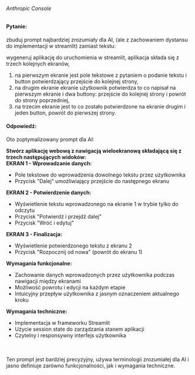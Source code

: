 ###### Anthropic Console
#### Pytanie:

zbuduj prompt najbardziej zrozumiały dla AI, (ale z zachowaniem dystansu do implementacji w streamlit) zamiast tekstu:

wygeneruj aplikację do uruchomienia w streamlit,
aplikacja składa się z trzech kolejnych ekranów,
1. na pierwszym ekranie jest pole tekstowe z pytaniem o podanie tekstu i button potwierdzający przejście do kolejnej strony,
2. na drugim ekranie ekranie użytkownik potwierdza to co napisał na pierwszym ekranie i dwa buttony: przejście do kolejnej strony i powrót do strony poprzedniej,
3. na trzecim ekranie jest to co zostało potwierdzone na ekranie drugim i jeden button, powrót do pierwszej strony. 

#### Odpowiedź:

Oto zoptymalizowany prompt dla AI:

**Stwórz aplikację webową z nawigacją wieloekranową składającą się z trzech następujących widoków:**<br>
**EKRAN 1 - Wprowadzanie danych:**

* Pole tekstowe do wprowadzenia dowolnego tekstu przez użytkownika
* Przycisk "Dalej" umożliwiający przejście do następnego ekranu

**EKRAN 2 - Potwierdzenie danych:**

* Wyświetlenie tekstu wprowadzonego na ekranie 1 w trybie tylko do odczytu
* Przycisk "Potwierdź i przejdź dalej"
* Przycisk "Wróć i edytuj"

**EKRAN 3 - Finalizacja:**

* Wyświetlenie potwierdzonego tekstu z ekranu 2
* Przycisk "Rozpocznij od nowa" (powrót do ekranu 1)

**Wymagania funkcjonalne:**

* Zachowanie danych wprowadzonych przez użytkownika podczas nawigacji między ekranami
* Możliwość powrotu i edycji na każdym etapie
* Intuicyjny przepływ użytkownika z jasnym oznaczeniem aktualnego kroku

**Wymagania techniczne:**

* Implementacja w frameworku Streamlit
* Użycie session state do zarządzania stanem aplikacji
* Czytelny i responsywny interfejs użytkownika

<br/>
<br/>
Ten prompt jest bardziej precyzyjny, używa terminologii zrozumiałej dla AI i jasno definiuje zarówno funkcjonalności, jak i wymagania techniczne.